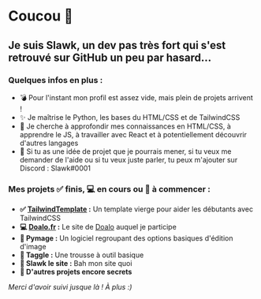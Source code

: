 # Coucou 👋

## Je suis Slawk, un dev pas très fort qui s'est retrouvé sur GitHub un peu par hasard...

### Quelques infos en plus :

- 💣 Pour l'instant mon profil est assez vide, mais plein de projets arrivent !
- ✨ Je maîtrise le Python, les bases du HTML/CSS et de TailwindCSS
- 🔭 Je cherche à approfondir mes connaissances en HTML/CSS, à apprendre le JS, à travailler avec React et à potentiellement découvrir d'autres langages
- 💬 Si tu as une idée de projet que je pourrais mener, si tu veux me demander de l'aide ou si tu veux juste parler, tu peux m'ajouter sur Discord : Slawk#0001

### Mes projets ✅ finis, 💻 en cours ou 🚧 à commencer :
- **✅ [TailwindTemplate](https://github.com/Slawk/TailwindTemplate) :** Un template vierge pour aider les débutants avec TailwindCSS
- **💻 [Doalo.fr](https://github.com/Doalou/doalo.fr) :** Le site de [Doalo](https://github.com/Doalou) auquel je participe
- **🚧 Pymage :** Un logiciel regroupant des options basiques d'édition d'image
- **🚧 Taggle :** Une trousse à outil basique
- **🚧 Slawk le site :** Bah mon site quoi
- **👀 D'autres projets encore secrets**

*Merci d'avoir suivi jusque là ! À plus :)*
